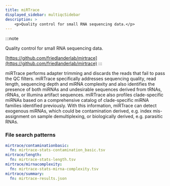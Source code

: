 ```yaml
---
title: miRTrace
displayed_sidebar: multiqcSidebar
description: >
    <p>Quality control for small RNA sequencing data.</p>
---
```


<!--
~~~~~ DO NOT EDIT ~~~~~
This file is autogenerated from the MultiQC module python docstring.
Do not edit the markdown, it will be overwritten.

File path for the source of this content: multiqc/modules/mirtrace/mirtrace.py
~~~~~~~~~~~~~~~~~~~~~~~
-->

:::note
<p>Quality control for small RNA sequencing data.</p>

[https://github.com/friedlanderlab/mirtrace](https://github.com/friedlanderlab/mirtrace)
:::

miRTrace performs adapter trimming and discards the reads that fail to pass
the QC filters. miRTrace specifically addresses sequencing quality, read length,
sequencing depth and miRNA complexity and also identifies the presence of both
miRNAs and undesirable sequences derived from tRNAs, rRNAs, or Illumina artifact
sequences.
miRTrace also profiles clade-specific miRNAs based on a comprehensive catalog
of clade-specific miRNA families identified previously. With this information,
miRTrace can detect exogenous miRNAs, which could be contamination derived,
e.g. index mis-assignment on sample demultiplexing, or biologically derived,
e.g. parasitic RNAs.

### File search patterns

```yaml
mirtrace/contaminationbasic:
  fn: mirtrace-stats-contamination_basic.tsv
mirtrace/length:
  fn: mirtrace-stats-length.tsv
mirtrace/mirnacomplexity:
  fn: mirtrace-stats-mirna-complexity.tsv
mirtrace/summary:
  fn: mirtrace-results.json
```
    